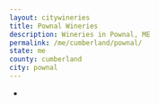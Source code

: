 ```yaml
---
layout: citywineries
title: Pownal Wineries
description: Wineries in Pownal, ME
permalink: /me/cumberland/pownal/
state: me
county: cumberland
city: pownal
---
```

-
